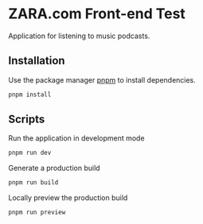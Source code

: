 # ZARA.com Front-end Test

Application for listening to music podcasts.

## Installation

Use the package manager [pnpm](https://pnpm.io/) to install dependencies.

```bash
pnpm install
```

## Scripts

Run the application in development mode

```bash
pnpm run dev
```

Generate a production build

```bash
pnpm run build
```

Locally preview the production build

```bash
pnpm run preview
```
